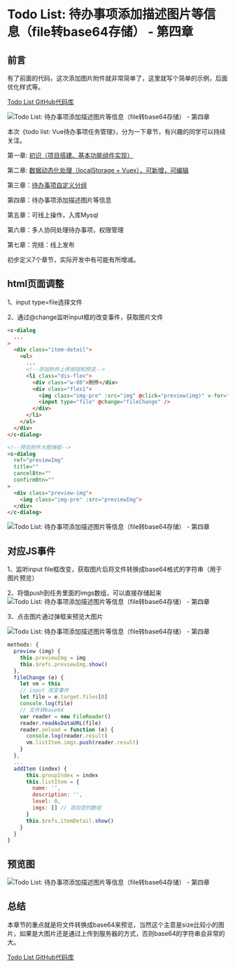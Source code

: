 # Todo List: 待办事项添加描述图片等信息（file转base64存储） - 第四章
## 前言
有了前面的代码，这次添加图片附件就非常简单了，这里就写个简单的示例，后面优化样式等。

[Todo List GitHub代码库](https://github.com/javanf/todo-list)

![Todo List: 待办事项添加描述图片等信息（file转base64存储） - 第四章](http://cdn.javanx.cn/wp-content/themes/lensnews2.2/images/post/20190529151656.jpg)

本次《todo list: Vue待办事项任务管理》，分为一下章节，有兴趣的同学可以持续关注。

第一章: [初识（项目搭建、基本功能组件实现）](https://www.toutiao.com/i6693729824919257604/)

第二章: [数据动态化处理（localStorage + Vuex），可新增，可编辑](https://www.toutiao.com/i6694066595326591499/)

第三章：[待办事项自定义分组](https://www.toutiao.com/i6695987557005525507/)

第四章：待办事项添加描述图片等信息

第五章：可线上操作，入库Mysql

第六章：多人协同处理待办事项，权限管理

第七章：完结：线上发布

初步定义7个章节，实际开发中有可能有所增减。


## html页面调整
1、input type=file选择文件

2、通过@change监听input框的改变事件，获取图片文件

```html
<c-dialog
  ...
>
  <div class="item-detail">
    <ul>
      ...
      <!--添加附件上传按钮和预览-->
      <li class="dis-flex">
        <div class="w-80">附件</div>
        <div class="flex1">
          <img class="img-pre" :src="img" @click="preview(img)" v-for="img in listItem.imgs">
          <input type="file" @change="fileChange" />
        </div>
      </li>
    </ul>
  </div>
</c-dialog>

<!--预览附件大图弹框-->
<c-dialog
  ref="previewImg"
  title=""
  cancelBtn=""
  confirmBtn=""
>
  <div class="preview-img">
    <img class="img-pre" :src="previewImg">
  </div>
</c-dialog>
```

![Todo List: 待办事项添加描述图片等信息（file转base64存储） - 第四章](http://cdn.javanx.cn/wp-content/themes/lensnews2.2/images/post/20190529151440.jpg)

## 对应JS事件
1、监听input file框改变，获取图片后将文件转换成base64格式的字符串（用于图片预览）

2、将值push到任务里面的imgs数组，可以直接存储起来
![Todo List: 待办事项添加描述图片等信息（file转base64存储） - 第四章](http://cdn.javanx.cn/wp-content/themes/lensnews2.2/images/post/20190523114225.jpg)

3、点击图片通过弹框来预览大图片

![Todo List: 待办事项添加描述图片等信息（file转base64存储） - 第四章](http://cdn.javanx.cn/wp-content/themes/lensnews2.2/images/post/20190529151500.jpg)

```javascript
methods: {
  preview (img) {
    this.previewImg = img
    this.$refs.previewImg.show()
  },
  fileChange (e) {
    let vm = this
    // input 改变事件
    let file = e.target.files[0]
    console.log(file)
    // 文件转base64
    var reader = new FileReader()
    reader.readAsDataURL(file)
    reader.onload = function (e) {
      console.log(reader.result)
      vm.listItem.imgs.push(reader.result)
    }
  },
  ...
  addItem (index) {
      this.groupIndex = index
      this.listItem = {
        name: '',
        description: '',
        level: 0,
        imgs: [] // 添加空的数组
      }
      this.$refs.itemDetail.show()
    }
  }
}
```


## 预览图
![Todo List: 待办事项添加描述图片等信息（file转base64存储） - 第四章](http://cdn.javanx.cn/wp-content/themes/lensnews2.2/images/post/20190529151715.jpg)

## 总结
本章节的重点就是将文件转换成base64来预览，当然这个主意是size比较小的图片，如果是大图片还是通过上传到服务器的方式，否则base64的字符串会非常的大。


[Todo List GitHub代码库](https://github.com/javanf/todo-list)


